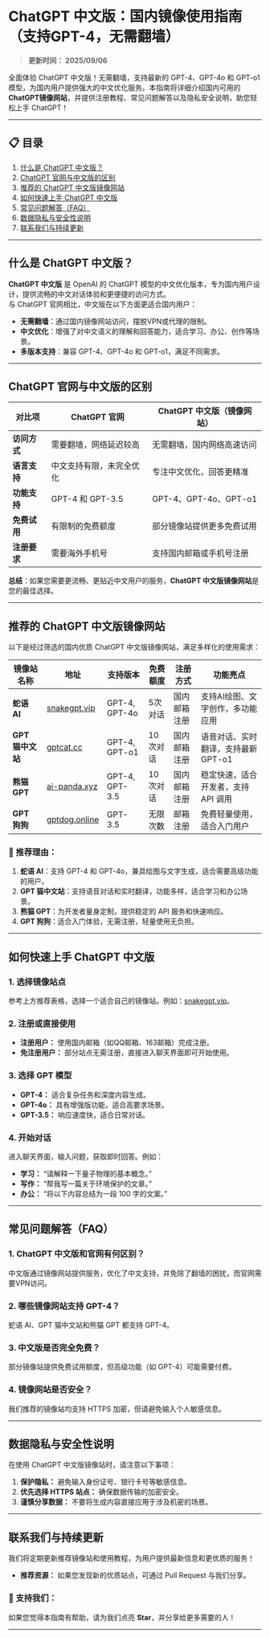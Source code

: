 # ChatGPT 中文版：国内镜像使用指南（支持GPT-4，无需翻墙）

> **更新时间： 2025/09/06**           
 
全面体验 ChatGPT 中文版！无需翻墙，支持最新的 GPT-4、GPT-4o 和 GPT-o1 模型，为国内用户提供强大的中文优化服务。本指南将详细介绍国内可用的 **ChatGPT镜像网站**，并提供注册教程、常见问题解答以及隐私安全说明，助您轻松上手 ChatGPT！

---

## 📋 目录
1. [什么是 ChatGPT 中文版？](#什么是-chatgpt-中文版)  
2. [ChatGPT 官网与中文版的区别](#chatgpt-官网与中文版的区别)  
3. [推荐的 ChatGPT 中文版镜像网站](#推荐的-chatgpt-中文版镜像网站)  
4. [如何快速上手 ChatGPT 中文版](#如何快速上手-chatgpt-中文版)  
5. [常见问题解答（FAQ）](#常见问题解答faq)  
6. [数据隐私与安全性说明](#数据隐私与安全性说明)  
7. [联系我们与持续更新](#联系我们与持续更新)  

---

## 什么是 ChatGPT 中文版？

**ChatGPT 中文版** 是 OpenAI 的 ChatGPT 模型的中文优化版本，专为国内用户设计，提供流畅的中文对话体验和更便捷的访问方式。  
与 ChatGPT 官网相比，中文版在以下方面更适合国内用户：

- **无需翻墙**：通过国内镜像网站访问，摆脱VPN或代理的限制。  
- **中文优化**：增强了对中文语义的理解和回答能力，适合学习、办公、创作等场景。  
- **多版本支持**：兼容 GPT-4、GPT-4o 和 GPT-o1，满足不同需求。

---

## ChatGPT 官网与中文版的区别

| **对比项**       | **ChatGPT 官网**           | **ChatGPT 中文版（镜像网站）**  |
|------------------|---------------------------|---------------------------------|
| **访问方式**     | 需要翻墙，网络延迟较高       | 无需翻墙，国内网络高速访问       |
| **语言支持**     | 中文支持有限，未完全优化     | 专注中文优化，回答更精准         |
| **功能支持**     | GPT-4 和 GPT-3.5           | GPT-4、GPT-4o、GPT-o1           |
| **免费试用**     | 有限制的免费额度            | 部分镜像站提供更多免费试用        |
| **注册要求**     | 需要海外手机号              | 支持国内邮箱或手机号注册         |

**总结**：如果您需要更流畅、更贴近中文用户的服务，**ChatGPT 中文版镜像网站**是您的最佳选择。

---

## 推荐的 ChatGPT 中文版镜像网站

以下是经过筛选的国内优质 ChatGPT 中文版镜像网站，满足多样化的使用需求：

| **镜像站名称**     | **地址**                          | **支持版本**         | **免费额度** | **注册方式**     | **功能亮点**                     |
|--------------------|-----------------------------------|----------------------|-------------|------------------|----------------------------------|
| **蛇语 AI**        | [snakegpt.vip](https://snakegpt.vip) | GPT-4, GPT-4o        | 5次对话     | 国内邮箱注册      | 支持AI绘图、文字创作，多功能应用   |
| **GPT 猫中文站**   | [gptcat.cc](https://gptcat.cc)      | GPT-4, GPT-o1        | 10次对话    | 国内邮箱注册      | 语音对话、实时翻译，支持最新 GPT-o1 |
| **熊猫 GPT**       | [ai-panda.xyz](https://ai-panda.xyz/login?invite_code=34137c47) | GPT-4, GPT-3.5       | 10次对话    | 国内邮箱注册      | 稳定快速，适合开发者，支持 API 调用 |
| **GPT 狗狗**       | [gptdog.online](https://gptdog.online) | GPT-3.5             | 无限次数    | 邮箱注册          | 免费轻量使用，适合入门用户         |

### 🌟 推荐理由：
1. **蛇语 AI**：支持 GPT-4 和 GPT-4o，兼具绘图与文字生成，适合需要高级功能的用户。  
2. **GPT 猫中文站**：支持语音对话和实时翻译，功能多样，适合学习和办公场景。  
3. **熊猫 GPT**：为开发者量身定制，提供稳定的 API 服务和快速响应。  
4. **GPT 狗狗**：适合入门体验，无需注册，轻量使用无负担。

---

## 如何快速上手 ChatGPT 中文版

### 1. 选择镜像站点
参考上方推荐表格，选择一个适合自己的镜像站。例如：[snakegpt.vip](https://snakegpt.vip)。

### 2. 注册或直接使用
- **注册用户：** 使用国内邮箱（如QQ邮箱、163邮箱）完成注册。
- **免注册用户：** 部分站点无需注册，直接进入聊天界面即可开始使用。

### 3. 选择 GPT 模型
- **GPT-4：** 适合复杂任务和深度内容生成。
- **GPT-4o：** 具有增强版功能，适合高要求场景。
- **GPT-3.5：** 响应速度快，适合日常对话。

### 4. 开始对话
进入聊天界面，输入问题，获取即时回答。例如：
- **学习：** “请解释一下量子物理的基本概念。”  
- **写作：** “帮我写一篇关于环境保护的文章。”  
- **办公：** “将以下内容总结为一段 100 字的文案。”

---

## 常见问题解答（FAQ）

### 1. ChatGPT 中文版和官网有何区别？
中文版通过镜像网站提供服务，优化了中文支持，并免除了翻墙的困扰，而官网需要VPN访问。

### 2. 哪些镜像网站支持 GPT-4？
蛇语 AI、GPT 猫中文站和熊猫 GPT 都支持 GPT-4。

### 3. 中文版是否完全免费？
部分镜像站提供免费试用额度，但高级功能（如 GPT-4）可能需要付费。

### 4. 镜像网站是否安全？
我们推荐的镜像站均支持 HTTPS 加密，但请避免输入个人敏感信息。

---

## 数据隐私与安全性说明

在使用 ChatGPT 中文版镜像站时，请注意以下事项：
1. **保护隐私：** 避免输入身份证号、银行卡号等敏感信息。
2. **优先选择 HTTPS 站点：** 确保数据传输的加密安全。
3. **谨慎分享数据：** 不要将生成内容直接应用于涉及机密的场景。

---

## 联系我们与持续更新

我们将定期更新推荐镜像站和使用教程，为用户提供最新信息和更优质的服务！  
- **推荐资源：** 如果您发现新的优质站点，可通过 Pull Request 与我们分享。  

### 🌟 支持我们：
如果您觉得本指南有帮助，请为我们点亮 **Star**，并分享给更多需要的人！

---
                                                                                                                                                                                                                                                                                                                                                               
                                                                                                       